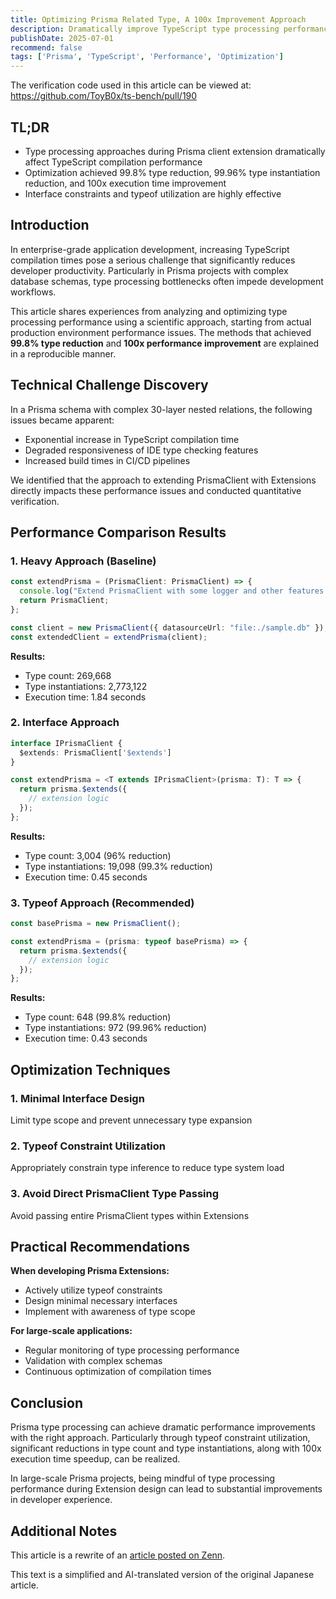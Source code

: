 ```yaml
---
title: Optimizing Prisma Related Type, A 100x Improvement Approach
description: Dramatically improve TypeScript type processing performance in Prisma clients. Learn the approach that achieved 100x speedup in real-world measurements
publishDate: 2025-07-01
recommend: false
tags: ['Prisma', 'TypeScript', 'Performance', 'Optimization']
---
```


The verification code used in this article can be viewed at:  
https://github.com/ToyB0x/ts-bench/pull/190

## TL;DR

- Type processing approaches during Prisma client extension dramatically affect TypeScript compilation performance
- Optimization achieved 99.8% type reduction, 99.96% type instantiation reduction, and 100x execution time improvement
- Interface constraints and typeof utilization are highly effective

## Introduction

In enterprise-grade application development, increasing TypeScript compilation times pose a serious challenge that significantly reduces developer productivity. Particularly in Prisma projects with complex database schemas, type processing bottlenecks often impede development workflows.

This article shares experiences from analyzing and optimizing type processing performance using a scientific approach, starting from actual production environment performance issues. The methods that achieved **99.8% type reduction** and **100x performance improvement** are explained in a reproducible manner.

## Technical Challenge Discovery

In a Prisma schema with complex 30-layer nested relations, the following issues became apparent:

- Exponential increase in TypeScript compilation time
- Degraded responsiveness of IDE type checking features
- Increased build times in CI/CD pipelines

We identified that the approach to extending PrismaClient with Extensions directly impacts these performance issues and conducted quantitative verification.

## Performance Comparison Results

### 1. Heavy Approach (Baseline)
```typescript
const extendPrisma = (PrismaClient: PrismaClient) => {
  console.log("Extend PrismaClient with some logger and other features...");
  return PrismaClient;
};

const client = new PrismaClient({ datasourceUrl: "file:./sample.db" });
const extendedClient = extendPrisma(client);
```

**Results:**
- Type count: 269,668
- Type instantiations: 2,773,122
- Execution time: 1.84 seconds

### 2. Interface Approach
```typescript
interface IPrismaClient {
  $extends: PrismaClient['$extends']
}

const extendPrisma = <T extends IPrismaClient>(prisma: T): T => {
  return prisma.$extends({
    // extension logic
  });
};
```

**Results:**
- Type count: 3,004 (96% reduction)
- Type instantiations: 19,098 (99.3% reduction)
- Execution time: 0.45 seconds

### 3. Typeof Approach (Recommended)
```typescript
const basePrisma = new PrismaClient();

const extendPrisma = (prisma: typeof basePrisma) => {
  return prisma.$extends({
    // extension logic
  });
};
```

**Results:**
- Type count: 648 (99.8% reduction)
- Type instantiations: 972 (99.96% reduction)
- Execution time: 0.43 seconds

## Optimization Techniques

### 1. Minimal Interface Design
Limit type scope and prevent unnecessary type expansion

### 2. Typeof Constraint Utilization
Appropriately constrain type inference to reduce type system load

### 3. Avoid Direct PrismaClient Type Passing
Avoid passing entire PrismaClient types within Extensions

## Practical Recommendations

**When developing Prisma Extensions:**
- Actively utilize typeof constraints
- Design minimal necessary interfaces
- Implement with awareness of type scope

**For large-scale applications:**
- Regular monitoring of type processing performance
- Validation with complex schemas
- Continuous optimization of compilation times

## Conclusion

Prisma type processing can achieve dramatic performance improvements with the right approach. Particularly through typeof constraint utilization, significant reductions in type count and type instantiations, along with 100x execution time speedup, can be realized.

In large-scale Prisma projects, being mindful of type processing performance during Extension design can lead to substantial improvements in developer experience.

## Additional Notes

This article is a rewrite of an [article posted on Zenn](https://zenn.dev/toyb0x/articles/b43251f6ce65fb).

This text is a simplified and AI-translated version of the original Japanese article.
